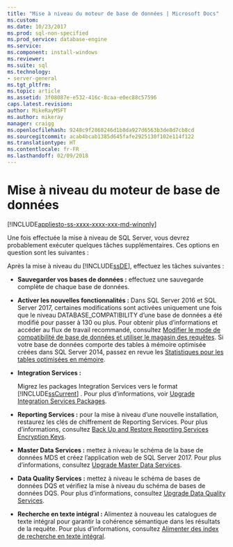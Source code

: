 ```yaml
---
title: "Mise à niveau du moteur de base de données | Microsoft Docs"
ms.custom: 
ms.date: 10/23/2017
ms.prod: sql-non-specified
ms.prod_service: database-engine
ms.service: 
ms.component: install-windows
ms.reviewer: 
ms.suite: sql
ms.technology:
- server-general
ms.tgt_pltfrm: 
ms.topic: article
ms.assetid: 3f08087e-e532-416c-8caa-e0ec88c57596
caps.latest.revision: 
author: MikeRayMSFT
ms.author: mikeray
manager: craigg
ms.openlocfilehash: 9248c9f2868246d1b8da927d6563b3de8d7cb8cd
ms.sourcegitcommit: acab4bcab1385d645fafe2925130f102e114f122
ms.translationtype: HT
ms.contentlocale: fr-FR
ms.lasthandoff: 02/09/2018
---
```

# <a name="complete-the-database-engine-upgrade"></a>Mise à niveau du moteur de base de données

[!INCLUDE[appliesto-ss-xxxx-xxxx-xxx-md-winonly](../../includes/appliesto-ss-xxxx-xxxx-xxx-md-winonly.md)]

Une fois effectuée la mise à niveau de SQL Server, vous devrez probablement exécuter quelques tâches supplémentaires. Ces options en question sont les suivantes :  
  
Après la mise à niveau du [!INCLUDE[ssDE](../../includes/ssde-md.md)], effectuez les tâches suivantes :  
  
- **Sauvegarder vos bases de données :** effectuez une sauvegarde complète de chaque base de données.  

- **Activer les nouvelles fonctionnalités :** Dans SQL Server 2016 et SQL Server 2017, certaines modifications sont activées uniquement une fois que le niveau DATABASE_COMPATIBILITY d’une base de données a été modifié pour passer à 130 ou plus.  Pour obtenir plus d’informations et accéder au flux de travail recommandé, consultez [Modifier le mode de compatibilité de base de données et utiliser le magasin des requêtes](../../database-engine/install-windows/change-the-database-compatibility-mode-and-use-the-query-store.md). Si votre base de données comporte des tables à mémoire optimisée créées dans SQL Server 2014, passez en revue les [Statistiques pour les tables optimisées en mémoire](../../relational-databases/in-memory-oltp/statistics-for-memory-optimized-tables.md).
  
- **Integration Services :**  
  
     Migrez les packages Integration Services vers le format [!INCLUDE[ssCurrent](../../includes/sscurrent-md.md)] . Pour plus d’informations, voir [Upgrade Integration Services Packages](../../integration-services/install-windows/upgrade-integration-services-packages.md).  
  
- **Reporting Services :** pour la mise à niveau d’une nouvelle installation, restaurez les clés de chiffrement de Reporting Services. Pour plus d’informations, consultez [Back Up and Restore Reporting Services Encryption Keys](../../reporting-services/install-windows/ssrs-encryption-keys-back-up-and-restore-encryption-keys.md).  
  
- **Master Data Services :** mettez à niveau le schéma de la base de données MDS et créez l’application web de SQL Server 2017. Pour plus d’informations, consultez [Upgrade Master Data Services](../../database-engine/install-windows/upgrade-master-data-services.md).  
  
- **Data Quality Services :** mettez à niveau le schéma de bases de données DQS et vérifiez la mise à niveau du schéma de bases de données DQS. Pour plus d’informations, consultez [Upgrade Data Quality Services](../../database-engine/install-windows/upgrade-data-quality-services.md).  
  
- **Recherche en texte intégral :** Alimentez à nouveau les catalogues de texte intégral pour garantir la cohérence sémantique dans les résultats de la requête. Pour plus d’informations, consultez [Alimenter des index de recherche en texte intégral](../../relational-databases/search/populate-full-text-indexes.md).  
  
